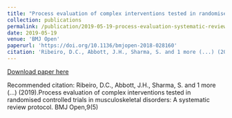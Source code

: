 ```yaml
---
title: "Process evaluation of complex interventions tested in randomised controlled trials in musculoskeletal disorders: A systematic review protocol"
collection: publications
permalink: /publication/2019-05-19-process-evaluation-systematic-review-protocol
date: 2019-05-19
venue: 'BMJ Open'
paperurl: 'https://doi.org/10.1136/bmjopen-2018-028160'
citation: 'Ribeiro, D.C., Abbott, J.H., Sharma, S. and 1 more (...) (2019).Process evaluation of complex interventions tested in randomised controlled trials in musculoskeletal disorders: A systematic review protocol. BMJ Open,9(5)'
---
```


<a href='https://doi.org/10.1136/bmjopen-2018-028160'>Download paper here</a>

Recommended citation: Ribeiro, D.C., Abbott, J.H., Sharma, S. and 1 more (...) (2019).Process evaluation of complex interventions tested in randomised controlled trials in musculoskeletal disorders: A systematic review protocol. BMJ Open,9(5)
